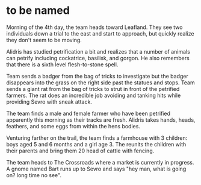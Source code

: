 # to be named

Morning of the 4th day, 
the team heads toward Leafland.
They see two individuals down a trial to the east and start to approach,
but quickly realize they don't seem to be moving.

Alidris has studied petrification a bit and realizes that a number of animals 
can petrify including cockatrice, basilisk, and gorgon. 
He also remembers that there is a sixth level flesh-to-stone spell.

Team sends a badger from the bag of tricks to investigate but the badger 
disappears into the grass on
the right side past the statues and stops.
Team sends a giant rat from the bag of tricks to strut in front of the petrified
farmers. 
The rat does an incredible job avoiding and tanking hits while providing
Sevro with sneak attack.

The team finds a male and female farmer who have been petrified apparently this 
morning as their tracks are fresh.
Alidris takes hands, heads, feathers, and some eggs from within the hens bodies.

Venturing farther on the trail, 
the team finds a farmhouse with 3 children: boys aged 5 and 6 months and a girl 
age 3. 
The reunits the children with their parents and bring them 20 head of cattle
with fencing.

The team heads to The Crossroads where a market is currently in progress. 
A gnome named Bart runs up to Sevro and says 
"hey man, what is going on? long time no see".
